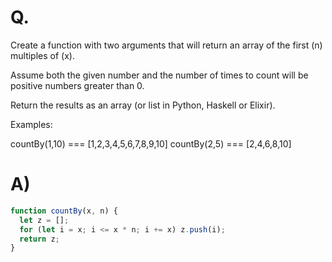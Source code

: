 # Q.
Create a function with two arguments that will return an array of the first (n) multiples of (x).

Assume both the given number and the number of times to count will be positive numbers greater than 0.

Return the results as an array (or list in Python, Haskell or Elixir).

Examples:

countBy(1,10) === [1,2,3,4,5,6,7,8,9,10]
countBy(2,5) === [2,4,6,8,10]

# A)
```js
function countBy(x, n) {
  let z = [];
  for (let i = x; i <= x * n; i += x) z.push(i);
  return z;
}
